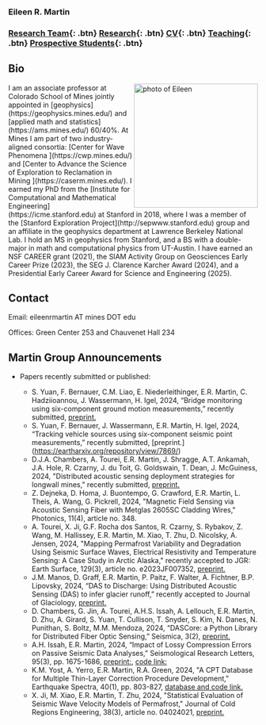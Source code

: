 ### Eileen R. Martin

###   [Research Team](/team){: .btn}     [Research](/research){: .btn}       [CV](/docs/ermartin_CV.pdf){: .btn}       [Teaching](/teaching){: .btn}     [Prospective Students](/prospectiveStudents){: .btn}

## Bio

<img src="https://eileenrmartin.github.io/img/eileen.jpg" alt="photo of Eileen" align="right" style="width: 250px;"/>
I am an associate professor at Colorado School of Mines jointly appointed in [geophysics](https://geophysics.mines.edu/)  and [applied math and statistics](https://ams.mines.edu/) 60/40%. At Mines I am part of two industry-aligned consortia: [Center for Wave Phenomena ](https://cwp.mines.edu/) and [Center to Advance the Science of Exploration to Reclamation in Mining ](https://caserm.mines.edu/). I earned my PhD from the [Institute for Computational and Mathematical Engineering](https://icme.stanford.edu) at Stanford in 2018, where I was a member of the [Stanford Exploration Project](http://sepwww.stanford.edu) group and an affiliate in the geophysics department at Lawrence Berkeley National Lab. I hold an MS in geophysics from Stanford, and a BS with a double-major in math and computational physics from UT-Austin. I have earned an NSF CAREER grant (2021), the SIAM Activity Group on Geosciences Early Career Prize (2023), the SEG J. Clarence Karcher Award (2024), and a Presidential Early Career Award for Science and Engineering (2025).  

## Contact


Email: eileenrmartin AT mines DOT edu

Offices: Green Center 253 and Chauvenet Hall 234  
 

## Martin Group Announcements


* Papers recently submitted or published:


  * S. Yuan, F. Bernauer, C.M. Liao, E. Niederleithinger, E.R. Martin, C. Hadziioannou, J. Wassermann, H. Igel, 2024, “Bridge monitoring using six-component ground motion measurements,” recently submitted, [preprint.](https://engrxiv.org/preprint/view/4004) 
  * S. Yuan, F. Bernauer, J. Wassermann, E.R. Martin, H. Igel, 2024, “Tracking vehicle sources using six-component seismic point measurements,” recently submitted, [preprint.] (https://eartharxiv.org/repository/view/7869/) 
  * D.J.A. Chambers, A. Tourei, E.R. Martin, J. Shragge, A.T. Ankamah, J.A. Hole, R. Czarny, J. du Toit, G. Goldswain, T. Dean, J. McGuiness, 2024, "Distributed acoustic sensing deployment strategies for longwall mines," recently submitted, [preprint.](https://eartharxiv.org/repository/view/8242/)
  * Z. Dejneka, D. Homa, J. Buontempo, G. Crawford, E.R. Martin, L. Theis, A. Wang, G. Pickrell, 2024, "Magnetic Field Sensing via Acoustic Sensing Fiber with Metglas 2605SC Cladding Wires," Photonics, 11(4), article no. 348.
  * A. Tourei, X. Ji, G.F. Rocha dos Santos, R. Czarny, S. Rybakov, Z. Wang, M. Hallissey, E.R. Martin, M. Xiao, T. Zhu, D. Nicolsky, A. Jensen, 2024, "Mapping Permafrost Variability and Degradation Using Seismic Surface Waves, Electrical Resistivity and Temperature Sensing: A Case Study in Arctic Alaska," recently accepted to JGR: Earth Surface, 129(3), article no. e2023JF007352, [preprint.](https://eartharxiv.org/repository/view/5706/)
  * J.M. Manos, D. Graff, E.R. Martin, P. Paitz, F. Walter, A. Fichtner, B.P. Lipovsky, 2024, “DAS to Discharge: Using Distributed Acoustic Sensing (DAS) to infer glacier runoff,” recently accepted to Journal of Glaciology, [preprint.](https://eartharxiv.org/repository/view/6680/)
  * D. Chambers, G. Jin, A. Tourei, A.H.S. Issah, A. Lellouch, E.R. Martin, D. Zhu, A. Girard, S. Yuan, T. Cullison, T. Snyder, S. Kim, N. Danes, N. Punithan, S. Boltz, M.M. Mendoza, 2024, “DASCore: a Python Library for Distributed Fiber Optic Sensing,” Seismica, 3(2), [preprint.](https://eartharxiv.org/repository/view/6571/)   
  * A.H. Issah, E.R. Martin, 2024, “Impact of Lossy Compression Errors on Passive Seismic Data Analyses,” Seismological Research Letters, 95(3), pp. 1675-1686, [preprint:](https://repository.mines.edu/handle/11124/177939), [code link:](https://github.com/aissah/Issah-SRL-compression-2023/) 
  * K.M. Yost, A. Yerro, E.R. Martin, R.A. Green, 2024, "A CPT Database for Multiple Thin-Layer Correction Procedure Development," Earthquake Spectra, 40(1), pp. 803-827, [database and code link.](https://data.lib.vt.edu/articles/dataset/Data_Associated_with_A_CPT_Database_for_Multiple_Thin-Layer_Correction_Procedure_Development/21408450) 
  * X. Ji, M. Xiao, E.R. Martin, T. Zhu, 2024, "Statistical Evaluation of Seismic Wave Velocity Models of Permafrost," Journal of Cold Regions Engineering, 38(3), article no. 04024021, [preprint.](https://eartharxiv.org/repository/view/5601/)
